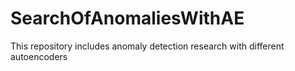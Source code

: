 # SearchOfAnomaliesWithAE
This repository includes anomaly detection research with different autoencoders
